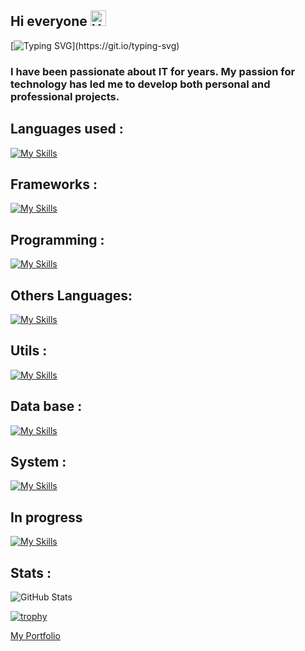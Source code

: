 ## Hi everyone  <img src="https://raw.githubusercontent.com/Tarikul-Islam-Anik/Animated-Fluent-Emojis/master/Emojis/Smilies/Hear-No-Evil%20Monkey.png" alt="Hear-No-Evil Monkey" width="25" height="25" />

[![Typing SVG](https://readme-typing-svg.demolab.com?font=Fira+Code&pause=1000&color=2EA0D2&width=435&lines=My+name+is+Rafik+!)](https://git.io/typing-svg)

### I have been passionate about IT for years. My passion for technology has led me to develop both personal and professional projects.
## Languages used : 
[![My Skills](https://skillicons.dev/icons?i=js,html,css)](https://skillicons.dev)
## Frameworks : 
[![My Skills](https://skillicons.dev/icons?i=angular,nestjs)](https://skillicons.dev)
## Programming :
[![My Skills](https://skillicons.dev/icons?i=c,cs,cpp)](https://skillicons.dev)
## Others Languages:
[![My Skills](https://skillicons.dev/icons?i=php,kotlin,java)](https://skillicons.dev)
## Utils :
[![My Skills](https://skillicons.dev/icons?i=git,docker)](https://skillicons.dev)
## Data base :
[![My Skills](https://skillicons.dev/icons?i=mysql,mongodb,sqlite)](https://skillicons.dev)
## System :
[![My Skills](https://skillicons.dev/icons?i=linux)](https://skillicons.dev)
## In progress
[![My Skills](https://skillicons.dev/icons?i=kubernetes,aws,gcp,nuxtjs)](https://skillicons.dev)


## Stats : 
![GitHub Stats](https://github-readme-streak-stats.herokuapp.com/?user=Rafiklatrikdu69&theme=default&hide_border=true)


[![trophy](https://github-profile-trophy.vercel.app/?username=Rafiklatrikdu69&theme=light)](https://github.com/Rafiklatrikdu69/github-profile-trophy)

[My Portfolio](https://portfolio-nuxt-ten-rho.vercel.app/)
